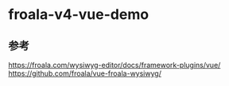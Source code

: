 # froala-v4-vue-demo

## 参考
https://froala.com/wysiwyg-editor/docs/framework-plugins/vue/
https://github.com/froala/vue-froala-wysiwyg/
